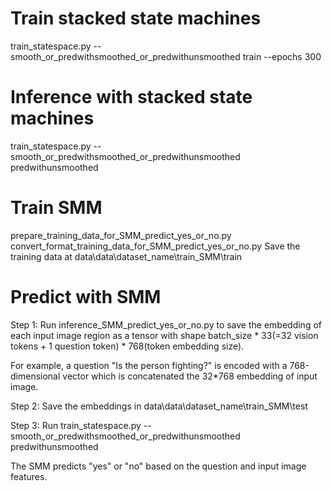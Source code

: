 # Train stacked state machines 
train_statespace.py --smooth_or_predwithsmoothed_or_predwithunsmoothed train --epochs 300 

# Inference with stacked state machines 
train_statespace.py --smooth_or_predwithsmoothed_or_predwithunsmoothed predwithunsmoothed 

# Train SMM 
prepare_training_data_for_SMM_predict_yes_or_no.py 
convert_format_training_data_for_SMM_predict_yes_or_no.py 
Save the training data at data\data\dataset_name\train_SMM\train 

# Predict with SMM 
Step 1: Run inference_SMM_predict_yes_or_no.py to save the embedding of each input image region as a tensor with shape batch_size * 33(=32 vision tokens + 1 question token) * 768(token embedding size).  

For example, a question "Is the person fighting?" is encoded with a 768-dimensional vector which is concatenated the 32*768 embedding of input image.  

Step 2: Save the embeddings in data\data\dataset_name\train_SMM\test  

Step 3: Run train_statespace.py --smooth_or_predwithsmoothed_or_predwithunsmoothed predwithunsmoothed  

The SMM predicts "yes" or "no" based on the question and input image features. 


